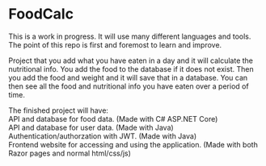 # FoodCalc

This is a work in progress. It will use many different languages and tools.
The point of this repo is first and foremost to learn and improve.

Project that you add what you have eaten in a day and it will calculate the nutritional info. 
You add the food to the database if it does not exist. Then you add the food and weight and it will save that in a database.
You can then see all the food and nutritional info you have eaten over a period of time.

The finished project will have:  
API and database for food data. (Made with C# ASP.NET Core)  
API and database for user data. (Made with Java)  
Authentication/authorzation with JWT. (Made with Java)  
Frontend website for accessing and using the application. (Made with both Razor pages and normal html/css/js)  
